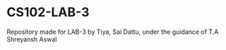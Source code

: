 # CS102-LAB-3
Repository made for LAB-3 by Tiya, Sai Dattu, under the guidance of T.A Shreyansh Aswal
